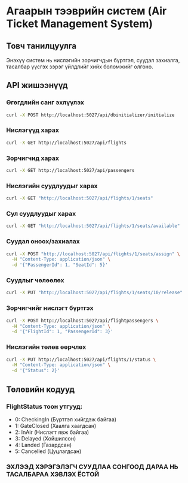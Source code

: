 # Агаарын тээврийн систем (Air Ticket Management System)

## Товч танилцуулга

Энэхүү систем нь нислэгийн зорчигчдын бүртгэл, суудал захиалга, тасалбар үүсгэх зэрэг үйлдлийг хийх боломжийг олгоно.

## API жишээнүүд

### Өгөгдлийн санг эхлүүлэх

```bash
curl -X POST http://localhost:5027/api/dbinitializer/initialize
```

### Нислэгүүд харах

```bash
curl -X GET http://localhost:5027/api/flights
```

### Зорчигчид харах

```bash
curl -X GET http://localhost:5027/api/passengers
```

### Нислэгийн суудлуудыг харах

```bash
curl -X GET "http://localhost:5027/api/flights/1/seats"
```

### Сул суудлуудыг харах

```bash
curl -X GET "http://localhost:5027/api/flights/1/seats/available"
```

### Суудал оноох/захиалах

```bash
curl -X POST "http://localhost:5027/api/flights/1/seats/assign" \
  -H "Content-Type: application/json" \
  -d '{"PassengerId": 1, "SeatId": 5}'
```

### Суудлыг чөлөөлөх

```bash
curl -X PUT "http://localhost:5027/api/flights/1/seats/10/release"
```

### Зорчигчийг нислэгт бүртгэх

```bash
curl -X POST http://localhost:5027/api/flightpassengers \
  -H "Content-Type: application/json" \
  -d '{"FlightId": 1, "PassengerId": 3}'
```

### Нислэгийн төлөв өөрчлөх

```bash
curl -X PUT http://localhost:5027/api/flights/1/status \
  -H "Content-Type: application/json" \
  -d '{"Status": 2}'
```

## Төлөвийн кодууд

### FlightStatus тоон утгууд:

- 0: CheckingIn (Бүртгэл хийгдэж байгаа)
- 1: GateClosed (Хаалга хаагдсан)
- 2: InAir (Нислэгт явж байгаа)
- 3: Delayed (Хойшилсон)
- 4: Landed (Газардсан)
- 5: Cancelled (Цуцлагдсан)

### ЭХЛЭЭД ХЭРЭГЭЛЭГЧ СУУДЛАА СОНГООД ДАРАА НЬ ТАСАЛБАРАА ХЭВЛЭХ ЁСТОЙ 
